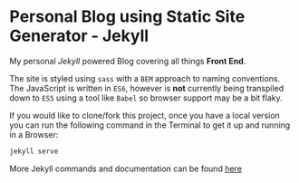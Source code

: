 # Personal Blog using Static Site Generator - Jekyll

My personal _Jekyll_ powered Blog covering all things **Front End**.

The site is styled using `sass` with a `BEM` approach to naming conventions. The JavaScript is written in `ES6`, however is **not** currently being transpiled down to `ES5` using a tool like `Babel` so browser support may be a bit flaky.

If you would like to clone/fork this project, once you have a local version you can run the following command in the Terminal to get it up and running in a Browser:

```bash
jekyll serve
```
More Jekyll commands and documentation can be found   [here](http://jekyllrb.com/docs/home/)
